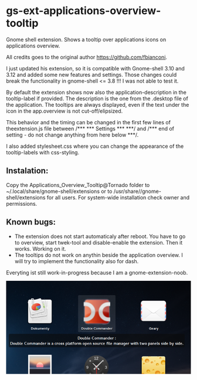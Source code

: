 gs-ext-applications-overview-tooltip
====================================

Gnome shell extension. Shows a tooltip over applications icons on applications overview.

All credits goes to the original author https://github.com/fbianconi.

I just updated his extension, so it is compatible with Gnome-shell 3.10 and 3.12 and added some new features and settings. Those changes could break the functionality in gnome-shell <= 3.8 !!! I was not able to test it.

By default the extension shows now also the application-description in the tooltip-label if provided. The description is the one from the .desktop file of the application. The tooltips are always displayed, even if the text under the icon in the app.overview is not cut-off/elipsized.

This behavior and the timing can be changed in the first few lines of theextension.js file between /\*\*\* \*\*\* Settings \*\*\* \*\*\*/ and /\*\*\* end of setting - do not change anything from here below \*\*\*/.

I also added stylesheet.css where you can change the appearance of the tooltip-labels with css-styling.

## Instalation:

Copy the Applications_Overview_Tooltip@Tornado folder to ~/.local/share/gnome-shell/extensions or to /usr/share//gnome-shell/extensions for all users. For system-wide installation check owner and permissions.

## Known bugs:

* The extension does not start automaticaly after reboot. You have to go to overview, start twek-tool and disable-enable the extension. Then it works. Working on it.
* The tooltips do not work on anythin beside the application overview. I will try to implement the functionality also for dash.

Everyting ist still work-in-progress because I am a gnome-extension-noob.

![Alt text](./screenshot.png "Here is how it looks like")
